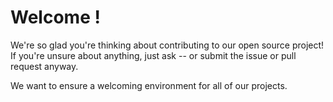 # Welcome !
We're so glad you're thinking about contributing to our open source project!
If you're unsure about anything, just ask -- or submit the issue or pull request anyway.

We want to ensure a welcoming environment for all of our projects.
